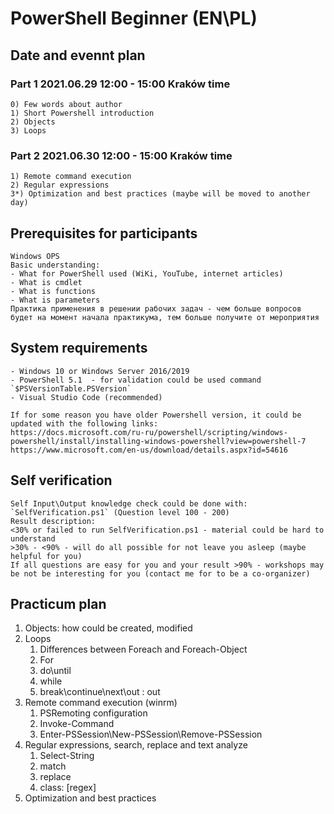 # PowerShell Beginner (EN\PL)

## Date and evennt plan
### Part 1 2021.06.29 12:00 - 15:00 Kraków time
    0) Few words about author
    1) Short Powershell introduction
    2) Objects
    3) Loops
### Part 2 2021.06.30 12:00 - 15:00 Kraków time
    1) Remote command execution
    2) Regular expressions
    3*) Optimization and best practices (maybe will be moved to another day)

## Prerequisites for participants  
    Windows OPS 
    Basic understanding:
    - What for PowerShell used (WiKi, YouTube, internet articles)
    - What is cmdlet
    - What is functions
    - What is parameters
    Практика применения в решении рабочих задач - чем больше вопросов будет на момент начала практикума, тем больше получите от мероприятия

## System requirements
    - Windows 10 or Windows Server 2016/2019
    - PowerShell 5.1  - for validation could be used command `$PSVersionTable.PSVersion`
    - Visual Studio Code (recommended)
    
    If for some reason you have older Powershell version, it could be updated with the following links:
    https://docs.microsoft.com/ru-ru/powershell/scripting/windows-powershell/install/installing-windows-powershell?view=powershell-7 
    https://www.microsoft.com/en-us/download/details.aspx?id=54616

## Self verification
    Self Input\Output knowledge check could be done with: `SelfVerification.ps1` (Question level 100 - 200)
    Result description:
    <30% or failed to run SelfVerification.ps1 - material could be hard to understand
    >30% - <90% - will do all possible for not leave you asleep (maybe helpful for you)
    If all questions are easy for you and your result >90% - workshops may be not be interesting for you (contact me for to be a co-organizer)

## Practicum plan
1. Objects: how could be created, modified
2. Loops
   1. Differences between Foreach and Foreach-Object
   2. For
   3. do\until
   4. while
   5. break\continue\next\out : out
3. Remote command execution (winrm)
   1. PSRemoting configuration
   2. Invoke-Command
   3. Enter-PSSession\New-PSSession\Remove-PSSession
4. Regular expressions, search, replace and text analyze
   1. Select-String
   2. match
   3. replace
   4. class: \[regex\]
5. Optimization and best practices

